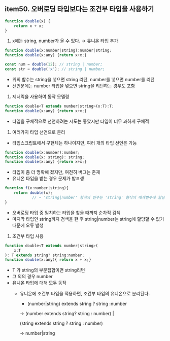 ## item50. 오버로딩 타입보다는 조건부 타입을 사용하기

```jsx
function double(x) {
	return x + x;
} 
```

1. x에는 string, number가 올 수 있다. → 유니온 타입 추가

```jsx
function double(x:number|string):number|string;
function double(x:any) {return x+x;}
```

```jsx
const num = double(12); // string | number;
const str = double('x'); // string | number;
```

- 위의 함수는 string을 넣으면 string 리턴, number를 넣으면 number를 리턴
- 선언문에는 number 타입을 넣으면 string을 리턴하는 경우도 포함

1. 제너릭을 사용하여 동작 모델링

```jsx
function double<T extends number|string>(x:T):T;
function double(x:any) {return x+x;}
```

- 타입을 구체적으로 선언하려는 시도는 좋았지만 타입이 너무 과하게 구체적

1. 여러가지 타입 선언으로 분리
- 타입스크립트에서 구현체는 하나이지만, 여러 개의 타입 선언은 가능

```jsx
function double(x:number):number;
function double(x: string): string;
function double(x:any) {return x+x;}
```

- 타입이 좀 더 명확해 졌지만, 여전히 버그는 존재
- 유니온 타입을 받는 경우 문제가 밥ㄹ생

```jsx
function f(x:number|string){
	return double(x);
			// ~ 'string|number' 형식의 인수는 'string' 형식의 매개변수에 할당 불가
}
```

- 오버로딩 타입 중 일치하는 타입을 찾을 때까지 순차적 검색
- 마지막 타입인 string까지 검색을 한 후 string|number는 string에 할당할 수 없기 때문에 오류 발생

1. 조건부 타입 사용

```jsx
function double<T extends number|string>(
	x:T
): T extends string? string:number;
function double(x:any){ return x + x;}
```

- T 가 string의 부분집합이면 string리턴
- 그 외의 경우 number
- 유니온 타입에 대해 모두 동작
    - 유니온에 조건부 타입을 적용하면, 조건부 타입의 유니온으로 분리된다.
        - (number|string) extends string ? string :number
        
        →   (number extends string? string : number) | 
        
         (string extends string ? string : number)
        
        →   number|string
